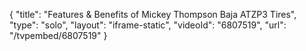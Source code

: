 {
    "title": "Features & Benefits of Mickey Thompson Baja ATZP3 Tires",
    "type": "solo",
    "layout": "iframe-static",
    "videoId": "6807519",
    "url": "\/tvpembed\/6807519"
}
